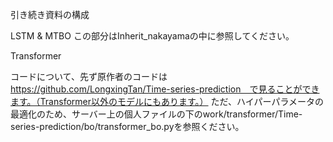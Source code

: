 引き続き資料の構成

LSTM & MTBO
この部分はInherit_nakayamaの中に参照してください。

Transformer

コードについて、先ず原作者のコードは　https://github.com/LongxingTan/Time-series-prediction　で見ることができます。（Transformer以外のモデルにもあります。）
ただ、ハイパーパラメータの最適化のため、サーバー上の個人ファイルの下のwork/transformer/Time-series-prediction/bo/transformer_bo.pyを参照ください。